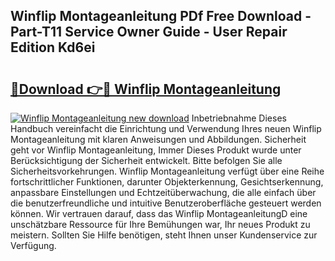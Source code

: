 ## Winflip Montageanleitung PDf Free Download - Part-T11 Service Owner Guide - User Repair Edition Kd6ei

# <h2><a href="http://df7a4t.blite.top/?on=Winflip+Montageanleitung">🔗Download 👉🔴 Winflip Montageanleitung</a></h2>

[![Winflip Montageanleitung new download](https://i.imgur.com/lujVjoI.png)](http://df7a4t.blite.top/?on=Winflip+Montageanleitung)
Inbetriebnahme Dieses Handbuch vereinfacht die Einrichtung und Verwendung Ihres neuen Winflip Montageanleitung mit klaren Anweisungen und Abbildungen. Sicherheit geht vor Winflip Montageanleitung, Immer Dieses Produkt wurde unter Berücksichtigung der Sicherheit entwickelt. Bitte befolgen Sie alle Sicherheitsvorkehrungen. Winflip Montageanleitung verfügt über eine Reihe fortschrittlicher Funktionen, darunter Objekterkennung, Gesichtserkennung, anpassbare Einstellungen und Echtzeitüberwachung, die alle einfach über die benutzerfreundliche und intuitive Benutzeroberfläche gesteuert werden können. Wir vertrauen darauf, dass das Winflip MontageanleitungD eine unschätzbare Ressource für Ihre Bemühungen war, Ihr neues Produkt zu meistern. Sollten Sie Hilfe benötigen, steht Ihnen unser Kundenservice zur Verfügung.
